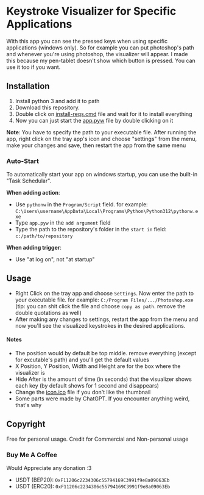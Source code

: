 # Keystroke Visualizer for Specific Applications

With this app you can see the pressed keys when using specific applications (windows only). So for example you can put photoshop's path and whenever you're using photoshop, the visualizer will appear. I made this because my pen-tablet doesn't show which button is pressed. You can use it too if you want.

## Installation

1. Install python 3 and add it to path
2. Download this repository.
3. Double click on [install-reqs.cmd](install-reqs.cmd) file and wait for it to install everything
5. Now you can just start the [app.pyw](app.pyw) file by double clicking on it

**Note**: You have to specify the path to your executable file. After running the app,
right click on the tray app's icon and choose "settings" from the menu, make your changes and save,
then restart the app from the same menu

### Auto-Start

To automatically start your app on windows startup, you can use the built-in "Task Schedular".

**When adding action**:
- Use `pythonw` in the `Program/Script` field. for example: `C:\Users\username\AppData\Local\Programs\Python\Python312\pythonw.exe`
- Type `app.pyw` in the `add argument` field
- Type the path to the repository's folder in the `start in` field: `c:/path/to/repository`

**When adding trigger**:
- Use "at log on", not "at startup"

## Usage

- Right Click on the tray app and choose `Settings`. Now enter the path to your executable file. for example: `C:/Program Files/.../Photoshop.exe` (tip: you can shit click the file and choose `copy as path`. remove the double quotations as well)
- After making any changes to settings, restart the app from the menu and now you'll see the visualized keystrokes in the desired applications.

#### Notes

- The position would by default be top middle. remove everything (except for excutable's path) and you'll get the default values
- X Position, Y Position, Width and Height are for the box where the visualizer is
- Hide After is the amount of time (in seconds) that the visualizer shows each key (by default shows for 1 second and disappears)
- Change the [icon.ico](icon.ico) file if you don't like the thumbnail
- Some parts were made by ChatGPT. If you encounter anything weird, that's why

## Copyright

Free for personal usage. Credit for Commercial and Non-personal usage

### Buy Me A Coffee

Would Appreciate any donation :3
- USDT (BEP20): `0xF11206c2234306c55794169C3991f9e8a09063Eb`
- USDT (ERC20): `0xF11206c2234306c55794169C3991f9e8a09063Eb`
